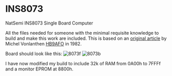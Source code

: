 # INS8073
NatSemi INS8073 Single Board Computer

All the files needed for someone with the minimal requisite knowledge to build and make this work are included. 
This is based on an [original article](https://hb9afo.ch/histoire/1982-12_Systeme%20Microvon_2.pdf) by Michel Vonlanthen [HB9AFO](https://hb9afo.ch/) in 1982.

Board should look like this:
![8073f](https://user-images.githubusercontent.com/24400566/128126706-53bcd1b1-a8db-4e58-814d-ec44f5640497.png)
![8073b](https://user-images.githubusercontent.com/24400566/128126709-d804341d-6626-4734-a98a-7e4f827b2daa.png)

I have now modified my build to include 32k of RAM from 0A00h to 7FFFf and a monitor EPROM at 8800h.
